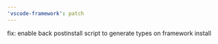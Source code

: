 ```yaml
---
'vscode-framework': patch
---
```


fix: enable back postinstall script to generate types on framework install

